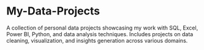 # My-Data-Projects
A collection of personal data projects showcasing my work with SQL, Excel, Power BI, Python, and data analysis techniques. Includes projects on data cleaning, visualization, and insights generation across various domains.
